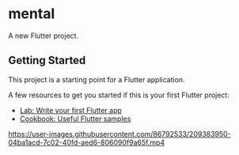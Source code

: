 # mental

A new Flutter project.

## Getting Started

This project is a starting point for a Flutter application.

A few resources to get you started if this is your first Flutter project:

- [Lab: Write your first Flutter app](https://docs.flutter.dev/get-started/codelab)
- [Cookbook: Useful Flutter samples](https://docs.flutter.dev/cookbook)


https://user-images.githubusercontent.com/86792533/209383950-04ba1acd-7c02-40fd-aed6-806090f9a65f.mp4

